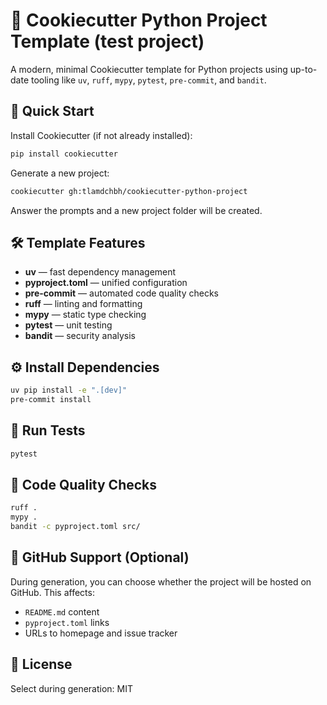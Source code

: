 # 🧪 Cookiecutter Python Project Template (test project)

A modern, minimal Cookiecutter template for Python projects using up-to-date tooling like `uv`, `ruff`, `mypy`, `pytest`, `pre-commit`, and `bandit`.

## 🚀 Quick Start

Install Cookiecutter (if not already installed):

```bash
pip install cookiecutter
```

Generate a new project:

```bash
cookiecutter gh:tlamdchbh/cookiecutter-python-project
```

Answer the prompts and a new project folder will be created.

## 🛠️ Template Features

- **uv** — fast dependency management
- **pyproject.toml** — unified configuration
- **pre-commit** — automated code quality checks
- **ruff** — linting and formatting
- **mypy** — static type checking
- **pytest** — unit testing
- **bandit** — security analysis

## ⚙️ Install Dependencies

```bash
uv pip install -e ".[dev]"
pre-commit install
```

## 🧪 Run Tests

```bash
pytest
```

## 🧹 Code Quality Checks

```bash
ruff .
mypy .
bandit -c pyproject.toml src/
```

## 🔐 GitHub Support (Optional)

During generation, you can choose whether the project will be hosted on GitHub. This affects:

- `README.md` content
- `pyproject.toml` links
- URLs to homepage and issue tracker

## 📝 License

Select during generation: MIT
